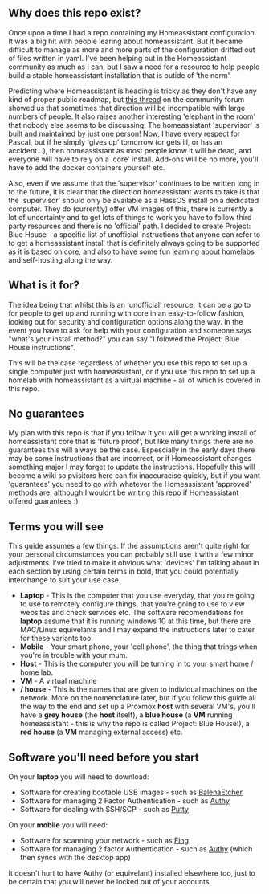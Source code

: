 ## Why does this repo exist?

Once upon a time I had a repo containing my Homeassistant configuration.  It was a big hit with people learing about homeassistant.  But it became difficult to manage as more and more parts of the configuration drifted out of files written in yaml.  I've been helping out in the Homeassistant community as much as I can, but I saw a need for a resource to help people build a stable homeassistant installation that is outide of 'the norm'.

Predicting where Homeassistant is heading is tricky as they don't have any kind of proper public roadmap, but [this thread](https://community.home-assistant.io/t/on-hold-deprecating-home-assistant-supervised-on-generic-linux/194310) on the community forum showed us that sometimes that direction will be incompatible with large numbers of people.  It also raises another interesting 'elephant in the room' that nobody else seems to be discussing: The homeassistant 'supervisor' is built and maintained by just one person!  Now, I have every respect for Pascal, but if he simply 'gives up' tomorrow (or gets ill, or has an accident...), then homeassistant as most people know it will be dead, and everyone will have to rely on a 'core' install.  Add-ons will be no more, you'll have to add the docker containers yourself etc.

Also, even if we assume that the 'supervisor' continues to be written long in to the future, it is clear that the direction homeassistant wants to take is that the 'supervisor' should only be available as a HassOS install on a dedicated computer.  They do (currently) offer VM images of this, there is currently a lot of uncertainty and to get lots of things to work you have to follow third party resources and there is no 'official' path.  I decided to create Project: Blue House - a specific list of unofficial instructions that anyone can refer to to get a homeassistant install that is definitely always going to be supported as it is based on core, and also to have some fun learning about homelabs and self-hosting along the way.


## What is it for?

The idea being that whilst this is an 'unofficial' resource, it can be a go to for people to get up and running with core in an easy-to-follow fashion, looking out for security and configuration options along the way.  In the event you have to ask for help with your configuration and someone says "what's your install method?" you can say "I folowed the Project: Blue House instructions".

This will be the case regardless of whether you use this repo to set up a single computer just with homeassistant, or if you use this repo to set up a homelab with homeassistant as a virtual machine - all of which is covered in this repo.


## No guarantees

My plan with this repo is that if you follow it you will get a working install of homeassistant core that is 'future proof', but like many things there are no guarantees this will always be the case.  Espescially in the early days there may be some instructions that are incorrect, or if Homeassistant changes something major I may forget to update the instructions.  Hopefully this will become a wiki so pvisitors here can fix inaccuracise quickly, but if you want 'guarantees' you need to go with whatever the Homeassistant 'approved' methods are, although I wouldnt be writing this repo if Homeassistant offered guarantees :)


## Terms you will see

This guide assumes a few things.  If the assumptions aren't quite right for your personal circumstances you can probably still use it with a few minor adjustments.  I've tried to make it obvious what 'devices' I'm talking about in each section by using certain terms in bold, that you could potentially interchange to suit your use case.

 - **Laptop** - This is the computer that you use everyday, that you're going to use to remotely configure things, that you're going to use to view websites and check services etc.  The software recomendations for **laptop** assume that it is running windows 10 at this time, but there are MAC/Linux equivelants and I may expand the instructions later to cater for these variants too.
 - **Mobile** - Your smart phone, your 'cell phone', the thing that trings when you're in trouble with your mum.
 - **Host** - This is the computer you will be turning in to your smart home / home lab.
 - **VM** - A virtual machine 
 - **/<colour/> house** - This is the names that are given to individual machines on the network.  More on the nomenclature later, but if you follow this guide all the way to the end and set up a Proxmox **host** with several VM's, you'll have a **grey house** (the **host** itself), a **blue house** (a **VM** running homeassistant - this is why the repo is called Project: Blue House!), a **red house** (a **VM** managing external access) etc.


## Software you'll need before you start

On your **laptop** you will need to download:

 - Software for creating bootable USB images - such as [BalenaEtcher](https://www.balena.io/etcher/)
 - Software for managing 2 Factor Authentication - such as [Authy](https://authy.com/download/)
 - Software for dealing with SSH/SCP - such as [Putty](https://www.chiark.greenend.org.uk/~sgtatham/putty/latest.html)
 
 On your **mobile** you will need:
 
 - Software for scanning your network - such as [Fing](https://www.fing.com/products/fing-app)
 - Software for managing 2 factor Authentication - such as [Authy](https://authy.com/download/) (which then syncs with the desktop app)
 
 It doesn't hurt to have Authy (or equivelant) installed elsewhere too, just to be certain that you will never be locked out of your accounts.
